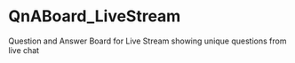 # QnABoard_LiveStream
Question and Answer Board for Live Stream showing unique questions from live chat
